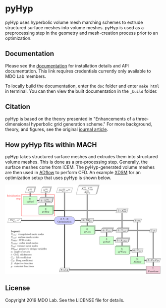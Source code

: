 pyHyp
=====

pyHyp uses hyperbolic volume mesh marching schemes to extrude structured surface meshes into volume meshes.
pyHyp is used as a preprocessing step in the geometry and mesh-creation process prior to an optimization.

Documentation
-------------

Please see the [documentation](http://mdolab.engin.umich.edu/docs/packages/idwarp/doc/index.html) for installation details and API documentation.
This link requires credentials currently only available to MDO Lab members.

To locally build the documentation, enter the `doc` folder and enter `make html` in terminal.
You can then view the built documentation in the `_build` folder.


Citation
--------

pyHyp is based on the theory presented in "Enhancements of a three-dimensional hyperbolic grid generation scheme."
For more background, theory, and figures, see the original [journal article](https://doi.org/10.1016/0096-3003(92)90073-A).

How pyHyp fits within MACH
--------------------------

pyHyp takes structured surface meshes and extrudes them into structured volume meshes.
This is done as a pre-processing step.
Generally, the surface meshes come from ICEM.
The pyHyp-generated volume meshes are then used in [ADflow](https://github.com/mdolab/adflow) to perform CFD.
An example [XDSM](https://github.com/mdolab/pyXDSM) for an optimization setup that uses pyHyp is shown below.

![pySurf XDSM diagram](doc/images/pysurf_xdsm.png)

License
-------

Copyright 2019 MDO Lab. See the LICENSE file for details.
